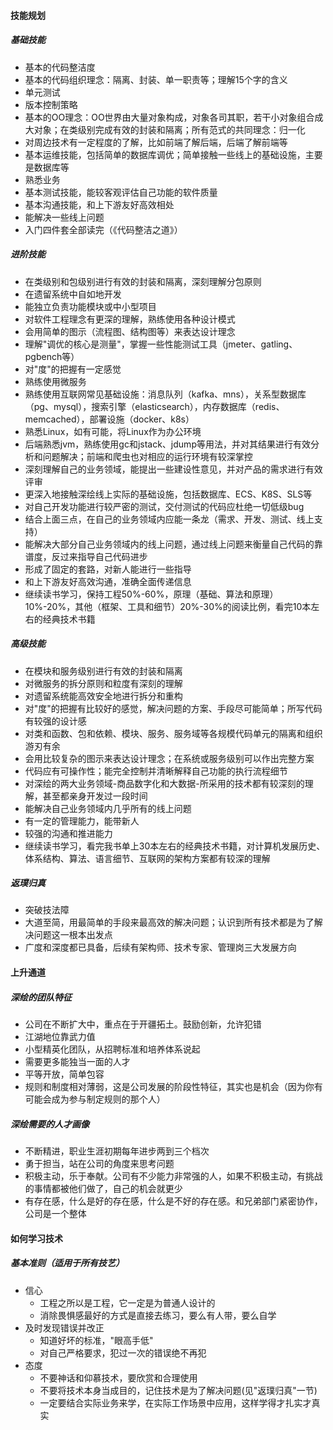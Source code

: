 #### 技能规划
##### 基础技能
* 基本的代码整洁度
* 基本的代码组织理念：隔离、封装、单一职责等；理解15个字的含义
* 单元测试
* 版本控制策略
* 基本的OO理念：OO世界由大量对象构成，对象各司其职，若干小对象组合成大对象；在类级别完成有效的封装和隔离；所有范式的共同理念：归一化
* 对周边技术有一定程度的了解，比如前端了解后端，后端了解前端等
* 基本运维技能，包括简单的数据库调优；简单接触一些线上的基础设施，主要是数据库等
* 熟悉业务
* 基本测试技能，能较客观评估自己功能的软件质量
* 基本沟通技能，和上下游友好高效相处
* 能解决一些线上问题
* 入门四件套全部读完（《代码整洁之道》）

##### 进阶技能
* 在类级别和包级别进行有效的封装和隔离，深刻理解分包原则
* 在遗留系统中自如地开发
* 能独立负责功能模块或中小型项目
* 对软件工程理念有更深的理解，熟练使用各种设计模式
* 会用简单的图示（流程图、结构图等）来表达设计理念
* 理解"调优的核心是测量"，掌握一些性能测试工具（jmeter、gatling、pgbench等）
* 对"度"的把握有一定感觉
* 熟练使用微服务
* 熟练使用互联网常见基础设施：消息队列（kafka、mns），关系型数据库（pg、mysql），搜索引擎（elasticsearch），内存数据库（redis、memcached），部署设施（docker、k8s）
* 熟悉Linux，如有可能，将Linux作为办公环境
* 后端熟悉jvm，熟练使用gc和jstack、jdump等用法，并对其结果进行有效分析和问题解决；前端和爬虫也对相应的运行环境有较深掌控
* 深刻理解自己的业务领域，能提出一些建设性意见，并对产品的需求进行有效评审
* 更深入地接触深绘线上实际的基础设施，包括数据库、ECS、K8S、SLS等
* 对自己开发功能进行较严密的测试，交付测试的代码应杜绝一切低级bug
* 结合上面三点，在自己的业务领域内应能一条龙（需求、开发、测试、线上支持）
* 能解决大部分自己业务领域内的线上问题，通过线上问题来衡量自己代码的靠谱度，反过来指导自己代码进步
* 形成了固定的套路，对新人能进行一些指导
* 和上下游友好高效沟通，准确全面传递信息
* 继续读书学习，保持工程50%-60%，原理（基础、算法和原理）10%-20%，其他（框架、工具和细节）20%-30%的阅读比例，看完10本左右的经典技术书籍

##### 高级技能
* 在模块和服务级别进行有效的封装和隔离
* 对微服务的拆分原则和粒度有深刻的理解
* 对遗留系统能高效安全地进行拆分和重构
* 对"度"的把握有比较好的感觉，解决问题的方案、手段尽可能简单；所写代码有较强的设计感
* 对类和函数、包和依赖、模块、服务、服务域等各规模代码单元的隔离和组织游刃有余
* 会用比较复杂的图示来表达设计理念；在系统或服务级别可以作出完整方案
* 代码应有可操作性；能完全控制并清晰解释自己功能的执行流程细节
* 对深绘的两大业务领域-商品数字化和大数据-所采用的技术都有较深刻的理解，甚至都亲身开发过一段时间
* 能解决自己业务领域内几乎所有的线上问题
* 有一定的管理能力，能带新人
* 较强的沟通和推进能力
* 继续读书学习，看完我书单上30本左右的经典技术书籍，对计算机发展历史、体系结构、算法、语言细节、互联网的架构方案都有较深的理解

##### 返璞归真
* 突破技法障
* 大道至简，用最简单的手段来最高效的解决问题；认识到所有技术都是为了解决问题这一根本出发点
* 广度和深度都已具备，后续有架构师、技术专家、管理岗三大发展方向



#### 上升通道
##### 深绘的团队特征
* 公司在不断扩大中，重点在于开疆拓土。鼓励创新，允许犯错
* 江湖地位靠武力值
* 小型精英化团队，从招聘标准和培养体系说起
* 需要更多能独当一面的人才
* 平等开放，简单包容
* 规则和制度相对薄弱，这是公司发展的阶段性特征，其实也是机会（因为你有可能会成为参与制定规则的那个人）


##### 深绘需要的人才画像
* 不断精进，职业生涯初期每年进步两到三个档次
* 勇于担当，站在公司的角度来思考问题
* 积极主动，乐于奉献。公司有不少能力非常强的人，如果不积极主动，有挑战的事情都被他们做了，自己的机会就更少
* 有存在感，什么是好的存在感，什么是不好的存在感。和兄弟部门紧密协作，公司是一个整体


#### 如何学习技术
##### 基本准则（适用于所有技艺）
* 信心
	- 工程之所以是工程，它一定是为普通人设计的
	- 消除畏惧感最好的方式是直接去练习，要么有人带，要么自学
* 及时发现错误并改正
	- 知道好坏的标准，"眼高手低"
	- 对自己严格要求，犯过一次的错误绝不再犯
* 态度
	- 不要神话和仰慕技术，要欣赏和合理使用
	- 不要将技术本身当成目的，记住技术是为了解决问题(见"返璞归真"一节)
	- 一定要结合实际业务来学，在实际工作场景中应用，这样学得才扎实才真实
